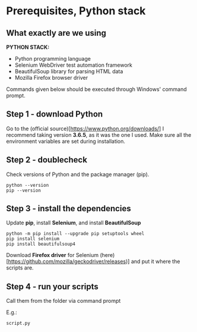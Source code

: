 # Prerequisites, Python stack

## What exactly are we using

**PYTHON STACK:**
- Python programming language
- Selenium WebDriver test automation framework
- BeautifulSoup library for parsing HTML data
- Mozilla Firefox browser driver

Commands given below should be executed through Windows' command prompt.

## Step 1 - download Python

Go to the (official source)[https://www.python.org/downloads/]
I recommend taking version **3.6.5**, as it was the one I used.
Make sure all the environment variables are set during installation.

## Step 2 - doublecheck

Check versions of Python and the package manager (pip). 

```
python --version
pip --version
```

## Step 3 - install the dependencies

Update **pip**, install **Selenium**, and install **BeautifulSoup**

```
python -m pip install --upgrade pip setuptools wheel
pip install selenium
pip install beautifulsoup4 
```

Download **Firefox driver** for Selenium (here)[https://github.com/mozilla/geckodriver/releases)] and put it where the scripts are.

## Step 4 - run your scripts

Call them from the folder via command prompt

E.g.:
```
script.py
```